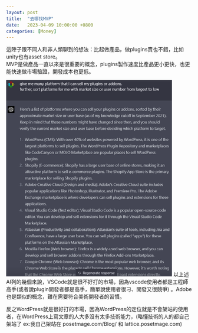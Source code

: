 ```yaml
---
layout: post
title:  "去哪找MVP"
date:   2023-04-09 10:00:00 +0800
categories: [Money]
---
```


這陣子跟不同人和非人類聊到的想法：比起做產品，做plugins賣也不錯，比如unity也有asset store。  
MVP是做產品一直以來是很重要的概念，plugins製作速度比產品更小更快，也更能快速做市場驗證，開發成本也更低。

<img src="./2023-04-09.png" width="450">  
以上述AI列的幾個來說，VSCode就是很不好打的市場，因為vscode使用者都是工程師高手(或者說plugin開發者都是高手，簡單說使用者很刁、開發又很競爭) 。Adobe也是類似的概念，難在需要符合美術開發者的習慣。  

反之WordPress就是很好打的市場，因為WordPress的定位就是不會架站的使用者，在WordPress上寫文章的人大多沒有太多技術能力，(略懂技術的人的都自己架站了 ex:我自己架站在 posetmage.com/Blog/ 和 lattice.posetmage.com) 
